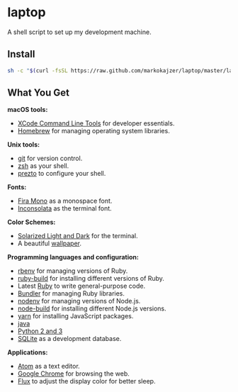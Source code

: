# laptop

A shell script to set up my development machine.


## Install

```sh
sh -c "$(curl -fsSL https://raw.github.com/markokajzer/laptop/master/laptop)"
```

## What You Get

**macOS tools:**

* [XCode Command Line Tools](https://developer.apple.com/xcode/downloads/) for developer essentials.
* [Homebrew](http://brew.sh/) for managing operating system libraries.

**Unix tools:**

* [git](https://git-scm.com/) for version control.
* [zsh](http://www.zsh.org/) as your shell.
* [prezto](https://github.com/sorin-ionescu/prezto) to configure your shell.

**Fonts:**

* [Fira Mono](https://fonts.google.com/specimen/Fira+Mono) as a monospace font.
* [Inconsolata](https://fonts.google.com/specimen/Inconsolata) as the terminal font.

**Color Schemes:**

* [Solarized Light and Dark](http://ethanschoonover.com/solarized) for the terminal.
* A beautiful [wallpaper](https://alpha.wallhaven.cc/wallpaper/618958).

**Programming languages and configuration:**

* [rbenv](https://github.com/sstephenson/rbenv) for managing versions of Ruby.
* [ruby-build](https://github.com/sstephenson/ruby-build) for installing different versions of Ruby.
* Latest [Ruby](https://www.ruby-lang.org/en/) to write general-purpose code.
* [Bundler](http://bundler.io/) for managing Ruby libraries.
* [nodenv](https://github.com/nodenv/nodenv) for managing versions of Node.js.
* [node-build](https://github.com/nodenv/node-build) for installing different Node.js versions.
* [yarn](https://yarnpkg.com) for installing JavaScript packages.
* [java](https://www.java.com)
* [Python 2 and 3](https://www.python.org/)
* [SQLite](https://www.sqlite.org) as a development database.

**Applications:**

* [Atom](http://atom.io) as a text editor.
* [Google Chrome](https://www.google.com/chrome/) for browsing the web.
* [Flux](https://justgetflux.com/) to adjust the display color for better sleep.

<!--
* [Android Studio](https://developer.android.com/studio/index.html) to create Android Apps.
* [Vagrant](https://www.vagrantup.com/) to create and configure development environments.
* [VirtualBox](https://www.virtualbox.org/) to emulate guest operating systems.
-->
